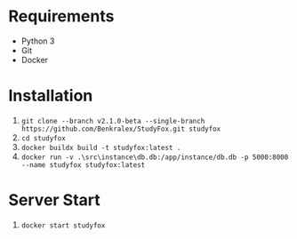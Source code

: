 # Requirements
- Python 3
- Git
- Docker

# Installation
1. `git clone --branch v2.1.0-beta --single-branch https://github.com/Benkralex/StudyFox.git studyfox`
2. `cd studyfox`
3. `docker buildx build -t studyfox:latest .`
4. `docker run -v .\src\instance\db.db:/app/instance/db.db -p 5000:8000 --name studyfox studyfox:latest`

# Server Start
1. `docker start studyfox`
